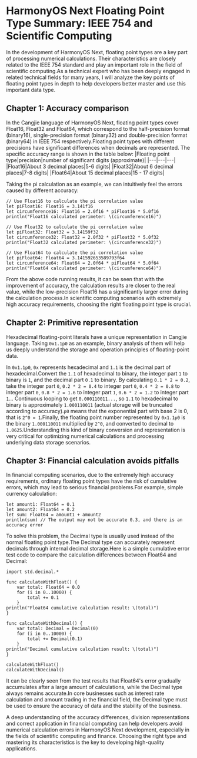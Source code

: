 # HarmonyOS Next Floating Point Type Summary: IEEE 754 and Scientific Computing
In the development of HarmonyOS Next, floating point types are a key part of processing numerical calculations. Their characteristics are closely related to the IEEE 754 standard and play an important role in the field of scientific computing.As a technical expert who has been deeply engaged in related technical fields for many years, I will analyze the key points of floating point types in depth to help developers better master and use this important data type.

## Chapter 1: Accuracy comparison
In the Cangjie language of HarmonyOS Next, floating point types cover Float16, Float32 and Float64, which correspond to the half-precision format (binary16), single-precision format (binary32) and double-precision format (binary64) in IEEE 754 respectively.Floating point types with different precisions have significant differences when decimals are represented. The specific accuracy range is shown in the table below:
|Floating point type|precision|number of significant digits (approximate)|
|---|---|---|
|Float16|About 3 decimal places|5-6 digits|
|Float32|About 6 decimal places|7-8 digits|
|Float64|About 15 decimal places|15 - 17 digits|

Taking the pi calculation as an example, we can intuitively feel the errors caused by different accuracy:
```cj
// Use Float16 to calculate the pi correlation value
let piFloat16: Float16 = 3.141f16
let circumference16: Float16 = 2.0f16 * piFloat16 * 5.0f16
println("Float16 calculated perimeter: \(circumference16)")

// Use Float32 to calculate the pi correlation value
let piFloat32: Float32 = 3.14159f32
let circumference32: Float32 = 2.0f32 * piFloat32 * 5.0f32
println("Float32 calculated perimeter: \(circumference32)")

// Use Float64 to calculate the pi correlation value
let piFloat64: Float64 = 3.141592653589793f64
let circumference64: Float64 = 2.0f64 * piFloat64 * 5.0f64
println("Float64 calculated perimeter: \(circumference64)")
```
From the above code running results, it can be seen that with the improvement of accuracy, the calculation results are closer to the real value, while the low-precision Float16 has a significantly larger error during the calculation process.In scientific computing scenarios with extremely high accuracy requirements, choosing the right floating point type is crucial.

## Chapter 2: Primitive representation
Hexadecimal floating-point literals have a unique representation in Cangjie language. Taking `0x1.1p0` as an example, binary analysis of them will help us deeply understand the storage and operation principles of floating-point data.

In `0x1.1p0`, `0x` represents hexadecimal and `1.1` is the decimal part of hexadecimal.Convert the `1.1` of hexadecimal to binary, the integer part `1` to binary is `1`, and the decimal part `0.1` to binary. By calculating `0.1 * 2 = 0.2`, take the integer part `0`, `0.2 * 2 = 0.4` to integer part `0`, `0.4 * 2 = 0.8` to integer part `0`, `0.8 * 2 = 1.6` to integer part `1`, `0.6 * 2 = 1.2` to integer part `1`... Continuous looping to get `0.000110011...`, so `1.1` to hexadecimal to binary is approximately `1.000110011` (actual storage will be truncated according to accuracy).`p0` means that the exponential part with base 2 is 0, that is `2^0 = 1`.Finally, the floating point number represented by `0x1.1p0` is the binary `1.000110011` multiplied by `2^0`, and converted to decimal to `1.0625`.Understanding this kind of binary conversion and representation is very critical for optimizing numerical calculations and processing underlying data storage scenarios.

## Chapter 3: Financial calculation avoids pitfalls
In financial computing scenarios, due to the extremely high accuracy requirements, ordinary floating point types have the risk of cumulative errors, which may lead to serious financial problems.For example, simple currency calculation:
```cj
let amount1: Float64 = 0.1
let amount2: Float64 = 0.2
let sum: Float64 = amount1 + amount2
println(sum) // The output may not be accurate 0.3, and there is an accuracy error
```
To solve this problem, the Decimal type is usually used instead of the normal floating point type.The Decimal type can accurately represent decimals through internal decimal storage.Here is a simple cumulative error test code to compare the calculation differences between Float64 and Decimal:
```cj
import std.decimal.*

func calculateWithFloat() {
    var total: Float64 = 0.0
    for (i in 0..10000) {
        total += 0.1
    }
println("Float64 cumulative calculation result: \(total)")
}

func calculateWithDecimal() {
    var total: Decimal = Decimal(0)
    for (i in 0..10000) {
        total += Decimal(0.1)
    }
println("Decimal cumulative calculation result: \(total)")
}

calculateWithFloat()
calculateWithDecimal()
```
It can be clearly seen from the test results that Float64's error gradually accumulates after a large amount of calculations, while the Decimal type always remains accurate.In core businesses such as interest rate calculation and amount trading in the financial field, the Decimal type must be used to ensure the accuracy of data and the stability of the business.

A deep understanding of the accuracy differences, division representations and correct application in financial computing can help developers avoid numerical calculation errors in HarmonyOS Next development, especially in the fields of scientific computing and finance. Choosing the right type and mastering its characteristics is the key to developing high-quality applications.

